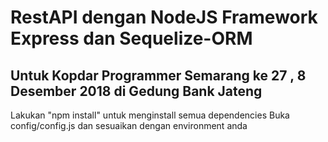 # RestAPI dengan NodeJS Framework Express dan Sequelize-ORM
## Untuk Kopdar Programmer Semarang ke 27 , 8 Desember 2018 di Gedung Bank Jateng

Lakukan "npm install" untuk menginstall semua dependencies
Buka config/config.js dan sesuaikan dengan environment anda

